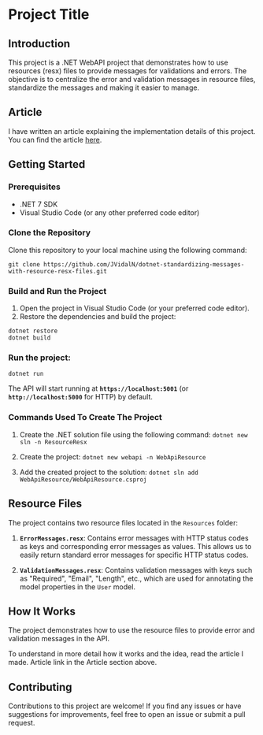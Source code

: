 # Project Title

## Introduction

This project is a .NET WebAPI project that demonstrates how to use resources (resx) files to provide messages for validations and errors. The objective is to centralize the error and validation messages in resource files, standardize the messages and making it easier to manage.

## Article
I have written an article explaining the implementation details of this project. You can find the article [here](https://dev.to/jvidaln/standardizing-validation-and-error-messages-using-resource-resx-files-in-net-2c9p "Standardizing validation and error messages using Resource (.resx) files in .NET").

## Getting Started

### Prerequisites
* .NET 7 SDK
* Visual Studio Code (or any other preferred code editor)

### Clone the Repository

Clone this repository to your local machine using the following command:

```
git clone https://github.com/JVidalN/dotnet-standardizing-messages-with-resource-resx-files.git
```

### Build and Run the Project
1. Open the project in Visual Studio Code (or your preferred code editor).
2. Restore the dependencies and build the project:

```
dotnet restore
dotnet build
```

### Run the project:

```
dotnet run
```

The API will start running at **`https://localhost:5001`** (or **`http://localhost:5000`** for HTTP) by default.

### Commands Used To Create The Project

1. Create the .NET solution file using the following command:
`dotnet new sln -n ResourceResx`

2. Create the project:
`dotnet new webapi -n WebApiResource`

3. Add the created project to the solution:
`dotnet sln add WebApiResource/WebApiResource.csproj`

## Resource Files

The project contains two resource files located in the `Resources` folder:

1. **`ErrorMessages.resx`**: Contains error messages with HTTP status codes as keys and corresponding error messages as values. This allows us to easily return standard error messages for specific HTTP status codes.

2. **`ValidationMessages.resx`**: Contains validation messages with keys such as "Required", "Email", "Length", etc., which are used for annotating the model properties in the `User` model.

## How It Works

The project demonstrates how to use the resource files to provide error and validation messages in the API.

To understand in more detail how it works and the idea, read the article I made. Article link in the Article section above.

## Contributing

Contributions to this project are welcome! 
If you find any issues or have suggestions for improvements, feel free to open an issue or submit a pull request.
